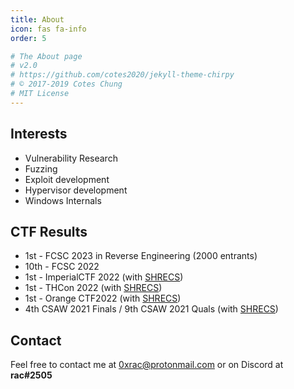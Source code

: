 ```yaml
---
title: About
icon: fas fa-info
order: 5

# The About page
# v2.0
# https://github.com/cotes2020/jekyll-theme-chirpy
# © 2017-2019 Cotes Chung
# MIT License
---
```


## Interests

- Vulnerability Research
- Fuzzing 
- Exploit development
- Hypervisor development
- Windows Internals

## CTF Results

- 1st - FCSC 2023 in Reverse Engineering (2000 entrants)
- 10th - FCSC 2022
- 1st - ImperialCTF 2022 (with [SHRECS](https://shrecs.fr/))
- 1st - THCon 2022 (with [SHRECS](https://shrecs.fr/))
- 1st - Orange CTF2022 (with [SHRECS](https://shrecs.fr/))
- 4th CSAW 2021 Finals / 9th CSAW 2021 Quals (with [SHRECS](https://shrecs.fr/))

## Contact

Feel free to contact me at <0xrac@protonmail.com> or on Discord at **rac#2505**
